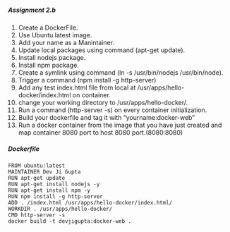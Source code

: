 ##### Assignment 2.b
1.	Create a DockerFile.
2.	Use Ubuntu latest image.
3.	Add your name as a Manintainer.
4.	Update local packages using command (apt-get update).
5.	Install nodejs package.
6.	Install npm package.
7.	Create a symlink using command (ln -s /usr/bin/nodejs /usr/bin/node).
8.	Trigger a command (npm install -g http-server)
9.	Add any test index.html file from local at /usr/apps/hello-docker/index.html on container.
10.	change your working directory to /usr/apps/hello-docker/.
11.	Run a command (http-server -s) on every container initialization.
12.	Build your dockerfile and tag it with “yourname:docker-web”
13.	Run a docker container from the image that you have just created and map container 8080 port to host 8080 port.(8080:8080)
##### Dockerfile
    FROM ubuntu:latest
    MAINTAINER Dev Ji Gupta
    RUN apt-get update
    RUN apt-get install nodejs -y
    RUN apt-get install npm -y
    RUN npm install -g http-server
    ADD . /index.html /usr/apps/hello-docker/index.html/
    WORKDIR . /usr/apps/hello-docker/
    CMD http-server -s
    docker build -t devjigupta:docker-web .

